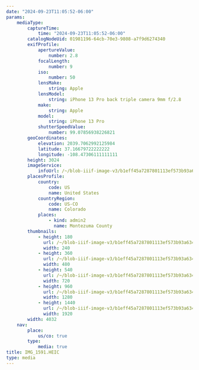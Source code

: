 ```yaml
---
date: "2024-09-23T11:05:52-06:00"
params:
    mediaType:
        captureTime:
            time: "2024-09-23T11:05:52-06:00"
        catalogNodeUid: 01981196-64cb-70e3-9808-a7f9d6274340
        exifProfile:
            apertureValue:
                number: 2.8
            focalLength:
                number: 9
            iso:
                number: 50
            lensMake:
                string: Apple
            lensModel:
                string: iPhone 13 Pro back triple camera 9mm f/2.8
            make:
                string: Apple
            model:
                string: iPhone 13 Pro
            shutterSpeedValue:
                number: 99.07856938226821
        geoCoordinates:
            elevation: 2039.7062992125984
            latitude: 37.16679722222222
            longitude: -108.47306111111111
        height: 3024
        imageService:
            infoUrl: /~/blob-iiif-image-v3/b1eff45a7287801113ef573b93a6346678994ca86a0bd04b3e3202447c1ba2d4/info.json
        placesProfile:
            country:
                code: US
                name: United States
            countryRegion:
                code: US-CO
                name: Colorado
            places:
                - kind: admin2
                  name: Montezuma County
        thumbnails:
            - height: 180
              url: /~/blob-iiif-image-v3/b1eff45a7287801113ef573b93a6346678994ca86a0bd04b3e3202447c1ba2d4/full/240%2C180/0/default.jpg
              width: 240
            - height: 360
              url: /~/blob-iiif-image-v3/b1eff45a7287801113ef573b93a6346678994ca86a0bd04b3e3202447c1ba2d4/full/480%2C360/0/default.jpg
              width: 480
            - height: 540
              url: /~/blob-iiif-image-v3/b1eff45a7287801113ef573b93a6346678994ca86a0bd04b3e3202447c1ba2d4/full/720%2C540/0/default.jpg
              width: 720
            - height: 960
              url: /~/blob-iiif-image-v3/b1eff45a7287801113ef573b93a6346678994ca86a0bd04b3e3202447c1ba2d4/full/1280%2C960/0/default.jpg
              width: 1280
            - height: 1440
              url: /~/blob-iiif-image-v3/b1eff45a7287801113ef573b93a6346678994ca86a0bd04b3e3202447c1ba2d4/full/1920%2C1440/0/default.jpg
              width: 1920
        width: 4032
    nav:
        place:
            us/co: true
        type:
            media: true
title: IMG_1591.HEIC
type: media
---
```

